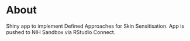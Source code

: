 # About

Shiny app to implement Defined Approaches for Skin Sensitisation. App is pushed to NIH Sandbox via RStudio Connect.